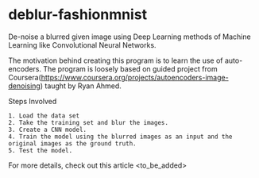 # deblur-fashionmnist
De-noise a blurred given image using Deep Learning methods of Machine Learning like Convolutional Neural Networks.

The motivation behind creating this program is to learn the use of auto-encoders. The program is loosely based on guided project from Coursera(https://www.coursera.org/projects/autoencoders-image-denoising) taught by Ryan Ahmed.

Steps Involved

    1. Load the data set
    2. Take the training set and blur the images.
    3. Create a CNN model.
    4. Train the model using the blurred images as an input and the original images as the ground truth.
    5. Test the model.

For more details, check out this article <to_be_added>
